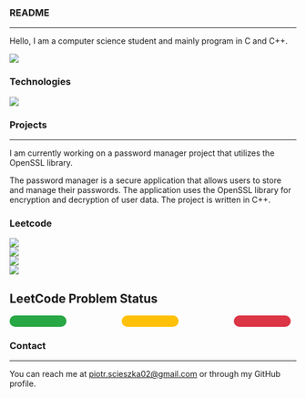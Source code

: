 
### README
---
Hello, I am a computer science student and mainly program in C and C++.

![](https://komarev.com/ghpvc/?username=pscieszka&color=blueviolet)


### Technologies

  <a href="https://skillicons.dev">
    <img src="https://skillicons.dev/icons?i=git,github,c,cpp,cs,dotnet,html,css,py" />
  </a>


### Projects
---
I am currently working on a password manager project that utilizes the OpenSSL library.

The password manager is a secure application that allows users to store and manage their passwords. The application uses the OpenSSL library for encryption and decryption of user data. The project is written in C++.

### Leetcode
![](https://badges.peiyuan.ch/leetcode/laylow28inches/solved)\
![](https://badges.peiyuan.ch/leetcode/laylow28inches/solved?difficulty=easy)\
![](https://badges.peiyuan.ch/leetcode/laylow28inches/solved?difficulty=medium)\
![](https://badges.peiyuan.ch/leetcode/laylow28inches/solved?difficulty=hard)

<h2>LeetCode Problem Status</h2>
<div class="problem-status">
  <div class="problem-status-bar">
    <div class="problem-status-bar-fill" id="problem-status-easy"></div>
  </div>
  <div class="problem-status-bar">
    <div class="problem-status-bar-fill" id="problem-status-medium"></div>
  </div>
  <div class="problem-status-bar">
    <div class="problem-status-bar-fill" id="problem-status-hard"></div>
  </div>
</div>

<script>
const username = 'laylow28inches}'; 
const url = `https://leetcode.com/api/problems/all/?username=${username}`;

fetch(url)
  .then(response => response.json())
  .then(data => {
    const problems = data.stat_status_pairs;
    let easySolved = 0;
    let mediumSolved = 0;
    let hardSolved = 0;
    problems.forEach(problem => {
      if (problem.status === 'ac') {
        if (problem.difficulty.level === 1) {
          easySolved++;
        } else if (problem.difficulty.level === 2) {
          mediumSolved++;
        } else if (problem.difficulty.level === 3) {
          hardSolved++;
        }
      }
    });
    const total = easySolved + mediumSolved + hardSolved;
    const easyPercent = (easySolved / total) * 100;
    const mediumPercent = (mediumSolved / total) * 100;
    const hardPercent = (hardSolved / total) * 100;
    document.getElementById('problem-status-easy').style.width = `${easyPercent}%`;
    document.getElementById('problem-status-medium').style.width = `${mediumPercent}%`;
    document.getElementById('problem-status-hard').style.width = `${hardPercent}%`;
  })
  .catch(error => console.log(error));
</script>

<style>
.problem-status {
  display: flex;
  justify-content: space-between;
}

.problem-status-bar {
  width: 100px;
  height: 20px;
  background-color: #ddd;
  border-radius: 10px;
  overflow: hidden;
  margin-right: 10px;
}

.problem-status-bar-fill {
  height: 100%;
}

#problem-status-easy {
  background-color: #28a745;
}

#problem-status-medium {
  background-color: #ffc107;
}

#problem-status-hard {
  background-color: #dc3545;
}
</style>
### Contact
---
You can reach me at piotr.scieszka02@gmail.com or through my GitHub profile.
